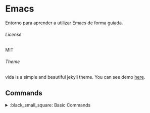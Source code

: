 # Emacs #

Entorno para aprender a utilizar Emacs de forma guiada.


###### License ######

MIT

###### Theme ###### 
vida is a simple and beautiful jekyll theme.
You can see demo [here](http://syaning.com/vida/).

## Commands
</summary>
<details>
<summary>:black_small_square: Basic Commands</summary>

Commands | Descriptions
--- | ---
<kbd>Ctrl</kbd><kbd>w</kbd>+<kbd>h</kbd><kbd>j</kbd><kbd>k</kbd><kbd>l</kbd> | Navigate via split panels
</details>
